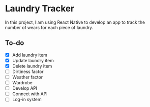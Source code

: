 # Laundry Tracker

In this project, I am using React Native to develop an app to track the number of wears for each piece of laundry.

## To-do

- [x] Add laundry item
- [x] Update laundry item
- [x] Delete laundry item
- [ ] Dirtiness factor
- [ ] Weather factor
- [ ] Wardrobe
- [ ] Develop API
- [ ] Connect with API
- [ ] Log-in system